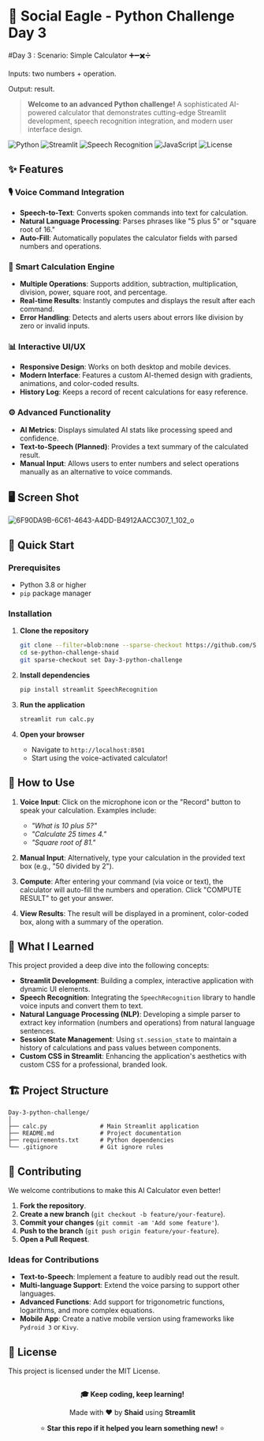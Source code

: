 # 🦅 Social Eagle - Python Challenge Day 3

#Day 3 : Scenario:
Simple Calculator ➕➖✖️➗

Inputs: two numbers + operation.

Output: result.

> **Welcome to an advanced Python challenge!** A sophisticated AI-powered calculator that demonstrates cutting-edge Streamlit development, speech recognition integration, and modern user interface design.

![Python](https://img.shields.io/badge/Python-3.8%2B-blue?style=for-the-badge&logo=python)
![Streamlit](https://img.shields.io/badge/Streamlit-1.28%2B-red?style=for-the-badge&logo=streamlit)
![Speech Recognition](https://img.shields.io/badge/Speech%20Recognition-3.10%2B-orange?style=for-the-badge&logo=microphone)
![JavaScript](https://img.shields.io/badge/JavaScript-ES6%2B-yellow?style=for-the-badge&logo=javascript)
![License](https://img.shields.io/badge/License-MIT-green?style=for-the-badge)


## ✨ Features

### 🎙️ **Voice Command Integration**

  - **Speech-to-Text**: Converts spoken commands into text for calculation.
  - **Natural Language Processing**: Parses phrases like "5 plus 5" or "square root of 16."
  - **Auto-Fill**: Automatically populates the calculator fields with parsed numbers and operations.

### 🔢 **Smart Calculation Engine**

  - **Multiple Operations**: Supports addition, subtraction, multiplication, division, power, square root, and percentage.
  - **Real-time Results**: Instantly computes and displays the result after each command.
  - **Error Handling**: Detects and alerts users about errors like division by zero or invalid inputs.

### 📊 **Interactive UI/UX**

  - **Responsive Design**: Works on both desktop and mobile devices.
  - **Modern Interface**: Features a custom AI-themed design with gradients, animations, and color-coded results.
  - **History Log**: Keeps a record of recent calculations for easy reference.

### ⚙️ **Advanced Functionality**

  - **AI Metrics**: Displays simulated AI stats like processing speed and confidence.
  - **Text-to-Speech (Planned)**: Provides a text summary of the calculated result.
  - **Manual Input**: Allows users to enter numbers and select operations manually as an alternative to voice commands.

## 🖥️ Screen Shot 

![6F90DA9B-6C61-4643-A4DD-B4912AACC307_1_102_o](https://github.com/user-attachments/assets/ef84a47a-03cb-4556-8295-cf75caf87c10)


## 🚀 Quick Start

### Prerequisites

  - Python 3.8 or higher
  - `pip` package manager

### Installation

1. **Clone the repository**
   ```bash
   git clone --filter=blob:none --sparse-checkout https://github.com/Shaidhms/se-python-challenge-shaid.git
   cd se-python-challenge-shaid
   git sparse-checkout set Day-3-python-challenge

2. **Install dependencies**
   ```bash
   pip install streamlit SpeechRecognition
   ```

3. **Run the application**
   ```bash
   streamlit run calc.py
   ```

4. **Open your browser**
   - Navigate to `http://localhost:8501`
   - Start using the voice-activated calculator\!

## 🎯 How to Use

1.  **Voice Input**: Click on the microphone icon or the "Record" button to speak your calculation. Examples include:

      - *"What is 10 plus 5?"*
      - *"Calculate 25 times 4."*
      - *"Square root of 81."*

2.  **Manual Input**: Alternatively, type your calculation in the provided text box (e.g., "50 divided by 2").

3.  **Compute**: After entering your command (via voice or text), the calculator will auto-fill the numbers and operation. Click "COMPUTE RESULT" to get your answer.

4.  **View Results**: The result will be displayed in a prominent, color-coded box, along with a summary of the operation.

## 🧠 What I Learned

This project provided a deep dive into the following concepts:

  - **Streamlit Development**: Building a complex, interactive application with dynamic UI elements.
  - **Speech Recognition**: Integrating the `SpeechRecognition` library to handle voice inputs and convert them to text.
  - **Natural Language Processing (NLP)**: Developing a simple parser to extract key information (numbers and operations) from natural language sentences.
  - **Session State Management**: Using `st.session_state` to maintain a history of calculations and pass values between components.
  - **Custom CSS in Streamlit**: Enhancing the application's aesthetics with custom CSS for a professional, branded look.

## 🏗️ Project Structure

```
Day-3-python-challenge/
│
├── calc.py               # Main Streamlit application
├── README.md             # Project documentation  
├── requirements.txt      # Python dependencies
└── .gitignore            # Git ignore rules
```
## 🤝 Contributing

We welcome contributions to make this AI Calculator even better\!

1.  **Fork the repository**.
2.  **Create a new branch** (`git checkout -b feature/your-feature`).
3.  **Commit your changes** (`git commit -am 'Add some feature'`).
4.  **Push to the branch** (`git push origin feature/your-feature`).
5.  **Open a Pull Request**.

### Ideas for Contributions

  - **Text-to-Speech**: Implement a feature to audibly read out the result.
  - **Multi-language Support**: Extend the voice parsing to support other languages.
  - **Advanced Functions**: Add support for trigonometric functions, logarithms, and more complex equations.
  - **Mobile App**: Create a native mobile version using frameworks like `Pydroid 3` or `Kivy`.

## 📄 License

This project is licensed under the MIT License.

## 
<div align="center">

**🎓 Keep coding, keep learning!**

Made with ❤️ by **Shaid** using **Streamlit**

⭐ **Star this repo if it helped you learn something new!** ⭐

</div>

